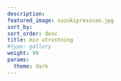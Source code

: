 ```yaml
---
description: 
featured_image: suzukipressvan.jpg
sort_by: 
sort_order: desc
title: min utrustning
#type: gallery
weight: 99
params:
  theme: dark
---
```



